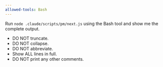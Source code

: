 ```yaml
---
allowed-tools: Bash
---
```


Run `node .claude/scripts/pm/next.js` using the Bash tool and show me the complete output.

- DO NOT truncate.
- DO NOT collapse.
- DO NOT abbreviate.
- Show ALL lines in full.
- DO NOT print any other comments.
